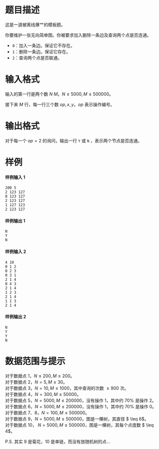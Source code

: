 
# 题目描述

这是一道被离线爆艹的模板题。

你要维护一张无向简单图。你被要求加入删除一条边及查询两个点是否连通。

* `0`：加入一条边。保证它不存在。
* `1`：删除一条边。保证它存在。
* `2`：查询两个点是否联通。

# 输入格式

输入的第一行是两个数 $N\ M$。$N \leq 5000,M \leq 500000$。

接下来 $M$ 行，每一行三个数 $\mathit{op}, x, y$。$\mathit{op}$ 表示操作编号。


# 输出格式

对于每一个 $\mathit{op}=2$ 的询问，输出一行 `Y` 或 `N` ，表示两个节点是否连通。


# 样例

#### 样例输入 1

```plain
200 5
2 123 127
0 123 127
2 123 127
1 127 123
2 123 127
``` 

#### 样例输出 1

```plain
N
Y
N
```


#### 样例输入 2

```plain
4 10
0 1 2
0 2 3
0 3 1
2 1 4
0 4 3
2 1 4
1 2 3
2 1 4
1 1 3
2 1 4
```

#### 样例输出 2

```plain
N
Y
Y
N
```


# 数据范围与提示

对于数据点 1，$N \leq 200,M \leq 200$。  
对于数据点 2，$N=5,M \leq 30$。  
对于数据点 3，$N=10,M \leq 1000$，其中查询的次数 $\geq 900$ 次。  
对于数据点 4，$N=300,M \leq 50000$。  
对于数据点 5，$N=5000,M \leq 200000$，没有操作 1，其中约 $70 \%$ 是操作 2。  
对于数据点 6，$N=5000,M \leq 200000$，没有操作 1，其中约 $70 \%$ 是操作 0。  
对于数据点 7、8，$N=100,M \leq 500000$。  
对于数据点 9，$N=5000,M \leq 500000$，图是一棵树，其直径 $ \leq 6$。  
对于数据点 10， $N=5000,M \leq 500000$，图是一棵树，其每个点度数 $ \leq 4$。

P.S. 其实 9 是菊花，10 是单链，而没有放随机树的点...

			